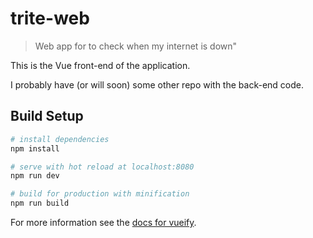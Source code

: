 # trite-web

> Web app for to check when my internet is down\"

This is the Vue front-end of the application.

I probably have (or will soon) some other repo with the back-end code. 

## Build Setup

``` bash
# install dependencies
npm install

# serve with hot reload at localhost:8080
npm run dev

# build for production with minification
npm run build
```

For more information see the [docs for vueify](https://github.com/vuejs/vueify).
